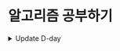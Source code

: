 # 알고리즘 공부하기

<details>
<summary>Update D-day</summary>
<div markdown="1">
24.05.11 조금 더 열심히 하자... DFS/BFS 문제 풀이 완료<br/>
24.05.13 정렬에 관해 공부한날, 삽입,선택,퀵 화이팅!<br/>
24.05.14 이진탐색에 대해 공부한날, 순차탐색보다 효율적!<br/>
24.05.23 다이나믹 프로그래밍 <br/>
24.05.24 다이나믹 프로그래밍, 이진탐색 1문제  <br/>
24.05.26 ... 아무거또 못함  <br/>
24.05.29 DP 못푼문제 풀기  <br/>
24.05.31 다익스트라, 플로이드워셜 </br>
24.06.01 서로소 집합, 크루스칼 알고리즘 </br>
24.06.04 그리디(순열,조합) 5문제 </br>
24.06.05 구현 4문제 </br>
24.06.06 DFS/BFS 4문제 </br>
24.06.07 DFS/BFS 2문제...둘다 틀림.. </br>
24.06.09 정렬 3문제, 이진탐색 3문제 </br>
24.06.10 DP 3문제 </br>
24.06.11 다익스트라 2문제, 플로이드 워셜 2문제 </br>
24.06.12 알고리즘 고득점 kit </br>
24.06.13 소프티어 모의 HSAT, 어렵다.. 정말루.. </br>
24.06.14 프로그래머스 해시 2문제 </br>
24.06.15 프로그래머스 해시 1문제 </br>
24.06.19 프로그래머스 해시 1문제 </br>
24.06.26 프로그래머스 해시 1문제 </br>
24.06.27 프로그래머스 DFS/BFS 1문제 </br>
24.06.28 프로그래머스 DFS/BFS 1문제 </br>
24.06.29 현대 오토에버 코딩테스트 </br>
24.07.01 프로그래머스 BFS 1문제 </br>
24.07.03 bj 구현 2문제, BFS 1문제 </br>
24.07.04 프로그래머스 복습, 그리디 1문제 </br>
24.07.05 플라잉닥터 프로그래머스 코테(자바스크립트) </br>
24.07.10 bj DP 1문제, pg 완전탐색 1문제 </br>
24.07.11 pg 해시 1문제 </br>
24.07.12 pg 힙 1문제, bj 자료구조 1문제</br>
24.07.13 pg BFS 1문제, bj 이분탐색 1문제</br>
24.07.14 pg 우선순위큐 1문제, bj 그리디</br>
24.07.17 pg 스택/큐 1문제</br>
24.07.17 pg 스택/큐 1문제, bj DP,문자열 1문제씩</br>

</div>
</details>
